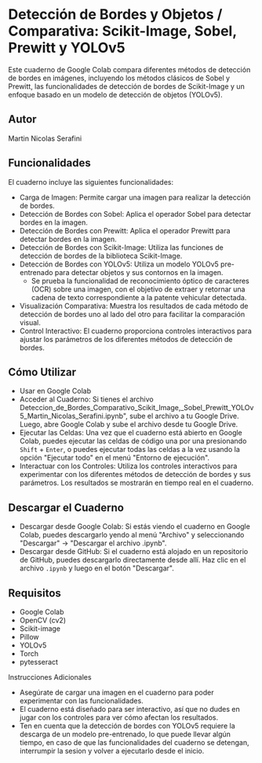 # Detección de Bordes y Objetos / Comparativa: Scikit-Image, Sobel, Prewitt y YOLOv5

Este cuaderno de Google Colab compara diferentes métodos de detección de bordes en imágenes, incluyendo los métodos clásicos de Sobel y Prewitt, las funcionalidades de detección de bordes de Scikit-Image y un enfoque basado en un modelo de detección de objetos (YOLOv5).

## Autor

Martin Nicolas Serafini

## Funcionalidades

El cuaderno incluye las siguientes funcionalidades:
* Carga de Imagen: Permite cargar una imagen para realizar la detección de bordes.
* Detección de Bordes con Sobel: Aplica el operador Sobel para detectar bordes en la imagen.
* Detección de Bordes con Prewitt: Aplica el operador Prewitt para detectar bordes en la imagen.
* Detección de Bordes con Scikit-Image: Utiliza las funciones de detección de bordes de la biblioteca Scikit-Image.
* Detección de Bordes con YOLOv5: Utiliza un modelo YOLOv5 pre-entrenado para detectar objetos y sus contornos en la imagen.
  * Se prueba la funcionalidad de reconocimiento óptico de caracteres (OCR) sobre una imagen, con el objetivo de extraer y retornar una cadena de texto correspondiente a la patente vehicular detectada. 
* Visualización Comparativa: Muestra los resultados de cada método de detección de bordes uno al lado del otro para facilitar la comparación visual.
* Control Interactivo: El cuaderno proporciona controles interactivos para ajustar los parámetros de los diferentes métodos de detección de bordes.

## Cómo Utilizar
* Usar en Google Colab
* Acceder al Cuaderno: Si tienes el archivo Deteccion_de_Bordes_Comparativo_Scikit_Image,_Sobel_Prewitt_YOLOv5_Martin_Nicolas_Serafini.ipynb", sube el archivo a tu Google Drive. Luego, abre Google Colab y sube el archivo desde tu Google Drive.
* Ejecutar las Celdas: Una vez que el cuaderno está abierto en Google Colab, puedes ejecutar las celdas de código una por una presionando `Shift` + `Enter`, o puedes ejecutar todas las celdas a la vez usando la opción "Ejecutar todo" en el menú "Entorno de ejecución".
* Interactuar con los Controles: Utiliza los controles interactivos para experimentar con los diferentes métodos de detección de bordes y sus parámetros. Los resultados se mostrarán en tiempo real en el cuaderno.

## Descargar el Cuaderno
* Descargar desde Google Colab: Si estás viendo el cuaderno en Google Colab, puedes descargarlo yendo al menú "Archivo" y seleccionando "Descargar" -> "Descargar el archivo .ipynb".
* Descargar desde GitHub: Si el cuaderno está alojado en un repositorio de GitHub, puedes descargarlo directamente desde allí. Haz clic en el archivo `.ipynb` y luego en el botón "Descargar".

## Requisitos
* Google Colab
* OpenCV (cv2)
* Scikit-image
* Pillow
* YOLOv5
* Torch
* pytesseract
  
Instrucciones Adicionales
* Asegúrate de cargar una imagen en el cuaderno para poder experimentar con las funcionalidades.
* El cuaderno está diseñado para ser interactivo, así que no dudes en jugar con los controles para ver cómo afectan los resultados.
* Ten en cuenta que la detección de bordes con YOLOv5 requiere la descarga de un modelo pre-entrenado, lo que puede llevar algún tiempo, en caso de que las funcionalidades del cuaderno se detengan, interrumpir la sesion y volver a ejecutarlo desde el inicio.
